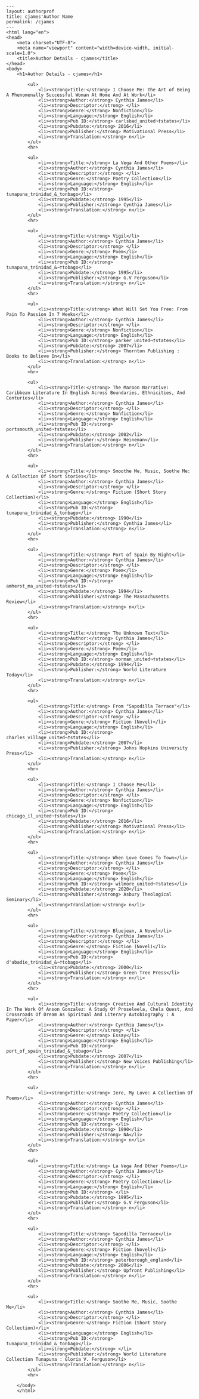 
    ---
    layout: authorprof
    title: cjames'Author Name 
    permalink: /cjames
    ---
    <html lang="en">
    <head>
        <meta charset="UTF-8">
        <meta name="viewport" content="width=device-width, initial-scale=1.0">
        <title>Author Details - cjames</title>
    </head>
    <body>
        <h1>Author Details - cjames</h1>
        
            <ul>
                <li><strong>Title:</strong> I Choose Me: The Art of Being A Phenomenally Successful Woman At Home And At Work</li>
                <li><strong>Author:</strong> Cynthia James</li>
                <li><strong>Descriptor:</strong> </li>
                <li><strong>Genre:</strong> Nonfiction</li>
                <li><strong>Language:</strong> English</li>
                <li><strong>Pub ID:</strong> carlsbad_united¬†states</li>
                <li><strong>Pubdate:</strong> 2016</li>
                <li><strong>Publisher:</strong> Motivational Press</li>
                <li><strong>Translation:</strong> n</li>
            </ul>
            <hr>
            
            <ul>
                <li><strong>Title:</strong> La Vega And Other Poems</li>
                <li><strong>Author:</strong> Cynthia James</li>
                <li><strong>Descriptor:</strong> </li>
                <li><strong>Genre:</strong> Poetry Collection</li>
                <li><strong>Language:</strong> English</li>
                <li><strong>Pub ID:</strong> tunapuna_trinidad_&_tonbago</li>
                <li><strong>Pubdate:</strong> 1995</li>
                <li><strong>Publisher:</strong> Cynthia James</li>
                <li><strong>Translation:</strong> n</li>
            </ul>
            <hr>
            
            <ul>
                <li><strong>Title:</strong> Vigil</li>
                <li><strong>Author:</strong> Cynthia James</li>
                <li><strong>Descriptor:</strong> </li>
                <li><strong>Genre:</strong> Poem</li>
                <li><strong>Language:</strong> English</li>
                <li><strong>Pub ID:</strong> tunapuna_trinidad_&¬†tobago</li>
                <li><strong>Pubdate:</strong> 1995</li>
                <li><strong>Publisher:</strong> G.V Ferguson</li>
                <li><strong>Translation:</strong> n</li>
            </ul>
            <hr>
            
            <ul>
                <li><strong>Title:</strong> What Will Set You Free: From Pain To Passion In 7 Weeks</li>
                <li><strong>Author:</strong> Cynthia James</li>
                <li><strong>Descriptor:</strong> </li>
                <li><strong>Genre:</strong> Nonfiction</li>
                <li><strong>Language:</strong> English</li>
                <li><strong>Pub ID:</strong> parker_united¬†states</li>
                <li><strong>Pubdate:</strong> 2007</li>
                <li><strong>Publisher:</strong> Thornton Publishing : Books to Believe In</li>
                <li><strong>Translation:</strong> n</li>
            </ul>
            <hr>
            
            <ul>
                <li><strong>Title:</strong> The Maroon Narrative: Caribbean Literature In English Across Boundaries, Ethnicities, And Centuries</li>
                <li><strong>Author:</strong> Cynthia James</li>
                <li><strong>Descriptor:</strong> </li>
                <li><strong>Genre:</strong> Nonfiction</li>
                <li><strong>Language:</strong> English</li>
                <li><strong>Pub ID:</strong> portsmouth_united¬†states</li>
                <li><strong>Pubdate:</strong> 2002</li>
                <li><strong>Publisher:</strong> Heineman</li>
                <li><strong>Translation:</strong> n</li>
            </ul>
            <hr>
            
            <ul>
                <li><strong>Title:</strong> Smoothe Me, Music, Soothe Me: A Collection Of Short Stories</li>
                <li><strong>Author:</strong> Cynthia James</li>
                <li><strong>Descriptor:</strong> </li>
                <li><strong>Genre:</strong> Fiction (Short Story Collection)</li>
                <li><strong>Language:</strong> English</li>
                <li><strong>Pub ID:</strong> tunapuna_trinidad_&_tonbago</li>
                <li><strong>Pubdate:</strong> 1990</li>
                <li><strong>Publisher:</strong> Cynthia James</li>
                <li><strong>Translation:</strong> n</li>
            </ul>
            <hr>
            
            <ul>
                <li><strong>Title:</strong> Port of Spain By Night</li>
                <li><strong>Author:</strong> Cynthia James</li>
                <li><strong>Descriptor:</strong> </li>
                <li><strong>Genre:</strong> Poem</li>
                <li><strong>Language:</strong> English</li>
                <li><strong>Pub ID:</strong> amherst_ma_united¬†states</li>
                <li><strong>Pubdate:</strong> 1994</li>
                <li><strong>Publisher:</strong> The Massachusetts Review</li>
                <li><strong>Translation:</strong> n</li>
            </ul>
            <hr>
            
            <ul>
                <li><strong>Title:</strong> The Unknown Text</li>
                <li><strong>Author:</strong> Cynthia James</li>
                <li><strong>Descriptor:</strong> </li>
                <li><strong>Genre:</strong> Poem</li>
                <li><strong>Language:</strong> English</li>
                <li><strong>Pub ID:</strong> norman_united¬†states</li>
                <li><strong>Pubdate:</strong> 1994</li>
                <li><strong>Publisher:</strong> World Literature Today</li>
                <li><strong>Translation:</strong> n</li>
            </ul>
            <hr>
            
            <ul>
                <li><strong>Title:</strong> From "Sapodilla Terrace"</li>
                <li><strong>Author:</strong> Cynthia James</li>
                <li><strong>Descriptor:</strong> </li>
                <li><strong>Genre:</strong> Fiction (Novel)</li>
                <li><strong>Language:</strong> English</li>
                <li><strong>Pub ID:</strong> charles_village_united¬†states</li>
                <li><strong>Pubdate:</strong> 2007</li>
                <li><strong>Publisher:</strong> Johns Hopkins University Press</li>
                <li><strong>Translation:</strong> n</li>
            </ul>
            <hr>
            
            <ul>
                <li><strong>Title:</strong> I Choose Me</li>
                <li><strong>Author:</strong> Cynthia James</li>
                <li><strong>Descriptor:</strong> </li>
                <li><strong>Genre:</strong> Nonfiction</li>
                <li><strong>Language:</strong> English</li>
                <li><strong>Pub ID:</strong> chicago_il_united¬†states</li>
                <li><strong>Pubdate:</strong> 2016</li>
                <li><strong>Publisher:</strong> Motivational Press</li>
                <li><strong>Translation:</strong> n</li>
            </ul>
            <hr>
            
            <ul>
                <li><strong>Title:</strong> When Love Comes To Town</li>
                <li><strong>Author:</strong> Cynthia James</li>
                <li><strong>Descriptor:</strong> </li>
                <li><strong>Genre:</strong> Poem</li>
                <li><strong>Language:</strong> English</li>
                <li><strong>Pub ID:</strong> wilmore_united¬†states</li>
                <li><strong>Pubdate:</strong> 2020</li>
                <li><strong>Publisher:</strong> Asbury Theological Seminary</li>
                <li><strong>Translation:</strong> n</li>
            </ul>
            <hr>
            
            <ul>
                <li><strong>Title:</strong> Bluejean, A Novel</li>
                <li><strong>Author:</strong> Cynthia James</li>
                <li><strong>Descriptor:</strong> </li>
                <li><strong>Genre:</strong> Fiction (Novel)</li>
                <li><strong>Language:</strong> English</li>
                <li><strong>Pub ID:</strong> d'abadie_trinidad_&¬†tobago</li>
                <li><strong>Pubdate:</strong> 2000</li>
                <li><strong>Publisher:</strong> Green Tree Press</li>
                <li><strong>Translation:</strong> n</li>
            </ul>
            <hr>
            
            <ul>
                <li><strong>Title:</strong> Creative And Cultural Identity In The Work Of Anson Gonzalez: A Study Of Proseleela, Chela Quest, And Crossroads Of Dream As Spiritual And Literary Autobiography : A Paper</li>
                <li><strong>Author:</strong> Cynthia James</li>
                <li><strong>Descriptor:</strong> </li>
                <li><strong>Genre:</strong> Essay</li>
                <li><strong>Language:</strong> English</li>
                <li><strong>Pub ID:</strong> port_of_spain_trinidad_&_tobago</li>
                <li><strong>Pubdate:</strong> 2007</li>
                <li><strong>Publisher:</strong> New Voices Publishing</li>
                <li><strong>Translation:</strong> n</li>
            </ul>
            <hr>
            
            <ul>
                <li><strong>Title:</strong> Iere, My Love: A Collection Of Poems</li>
                <li><strong>Author:</strong> Cynthia James</li>
                <li><strong>Descriptor:</strong> </li>
                <li><strong>Genre:</strong> Poetry Collection</li>
                <li><strong>Language:</strong> English</li>
                <li><strong>Pub ID:</strong> </li>
                <li><strong>Pubdate:</strong> 1990</li>
                <li><strong>Publisher:</strong> NA</li>
                <li><strong>Translation:</strong> n</li>
            </ul>
            <hr>
            
            <ul>
                <li><strong>Title:</strong> La Vega And Other Poems</li>
                <li><strong>Author:</strong> Cynthia James</li>
                <li><strong>Descriptor:</strong> </li>
                <li><strong>Genre:</strong> Poetry Collection</li>
                <li><strong>Language:</strong> English</li>
                <li><strong>Pub ID:</strong> </li>
                <li><strong>Pubdate:</strong> 1995</li>
                <li><strong>Publisher:</strong> G.V Ferguson</li>
                <li><strong>Translation:</strong> n</li>
            </ul>
            <hr>
            
            <ul>
                <li><strong>Title:</strong> Sapodilla Terrace</li>
                <li><strong>Author:</strong> Cynthia James</li>
                <li><strong>Descriptor:</strong> </li>
                <li><strong>Genre:</strong> Fiction (Novel)</li>
                <li><strong>Language:</strong> English</li>
                <li><strong>Pub ID:</strong> peterborough_england</li>
                <li><strong>Pubdate:</strong> 2006</li>
                <li><strong>Publisher:</strong> Upfront Publishing</li>
                <li><strong>Translation:</strong> n</li>
            </ul>
            <hr>
            
            <ul>
                <li><strong>Title:</strong> Soothe Me, Music, Soothe Me</li>
                <li><strong>Author:</strong> Cynthia James</li>
                <li><strong>Descriptor:</strong> </li>
                <li><strong>Genre:</strong> Fiction (Short Story Collection)</li>
                <li><strong>Language:</strong> English</li>
                <li><strong>Pub ID:</strong> tunapuna_trinidad_&_tonbago</li>
                <li><strong>Pubdate:</strong> </li>
                <li><strong>Publisher:</strong> World Literature Collection Tunapuna : Gloria V. Ferguson</li>
                <li><strong>Translation:</strong> n</li>
            </ul>
            <hr>
            
        </body>
        </html>
        
